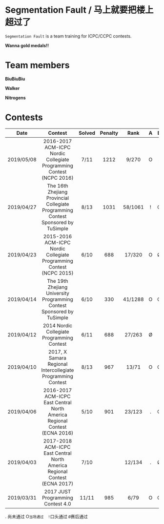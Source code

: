 # Segmentation Fault / 马上就要把楼上超过了

`Segmentation Fault` is a team training for ICPC/CCPC contests.

**Wanna gold medals!!**

# Team members

**BiuBiuBiu**

**Walker**

**Nitrogens**



# Contests




|     Date     |                           Contest                            | Solved  | Penalty |   Rank    |  A   |  B   |  C   |  D   |  E   |  F   |  G   |  H   |  I   |  J   |  K   |  L   |  M   |
| :----------: | :----------------------------------------------------------: | :-----: | :-----: | :-------: | :--: | :--: | :--: | :--: | :--: | :--: | :--: | :--: | :--: | :--: | :--: | :--: | :--: |
| 2019/05/08 | 2016-2017 ACM-ICPC Nordic Collegiate Programming Contest (NCPC 2016) | 7/11  | 1212  |  9/270  |  O   |  !   |  O   |  O   |  O   |  O   |  O   |  .   |  .   |  O   |  Ø   |  /  |  /   |
| 2019/04/27 | The 16th Zhejiang Provincial Collegiate Programming Contest Sponsored by TuSimple | 8/13  | 1031  | 58/1061 |  !   |  O   |  Ø   |  .   |  O   |  O   |  O   |  O   |  O   |  O   |  O   |  .   |  .   |
| 2019/04/23 | 2015-2016 ACM-ICPC Nordic Collegiate Programming Contest (NCPC 2015) | 6/10  |  688  | 17/320  |  O   |  Ø   |  O   |  O   |  O   |  O   |  O   |  .   |  .   |  .   |  /   |  /   |  /   |
| 2019/04/14 | The 19th Zhejiang University Programming Contest Sponsored by TuSimple | 6/10  |  330  | 41/1288 |  O   |  O   |  O   |  .   |  O   |  .   |  O   |  Ø    |  .   |  O   |  /   |  /   |  /   |
| 2019/04/12 |          2014 Nordic Collegiate Programming Contest          | 6/11  |  688  | 27/263  |  Ø   |  .   |  O   |  O   |  O   |  .   |  O   |  O   |  Ø   |  .   |  O   |  /   |  /   |
| 2019/04/10 | 2017, X Samara Regional Intercollegiate Programming Contest  | 8/13  |  967  |  13/71  |  O   |  O   |  O   |  O   |  O   |  .   |  O   |  O   |  Ø    |  .   | Ø    |  .   |  O   |
| 2019/04/06 | 2016-2017 ACM-ICPC East Central North America Regional Contest (ECNA 2016) | 5/10  |  901  | 23/123  |  .   |  O   |  O   |  O   |  O   | Ø   | Ø   |  Ø   |  O   |  .   |  /   |  /   |  /   |
| 2019/04/03 | 2017-2018 ACM-ICPC East Central North America Regional Contest (ECNA 2017) | 7/10  |         | 12/134  |  .   | Ø    |  O   |  O   |  O   |  O   |  O   |  O   |  Ø   |  O   |  /   |  /   |  /   |
| 2019/03/31 |              2017 JUST Programming Contest 4.0               | 11/11 |  985  |  6/79   |  O   |  O   |  O   |  O   |  O   |  O   |  O   |  O   |  O   |  O   |  O   |  /   |  /   |


. 尚未通过  O`当场通过  !`口头通过  `Ø`赛后通过